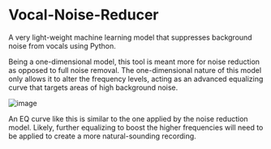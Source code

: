 # Vocal-Noise-Reducer
A very light-weight machine learning model that suppresses background noise from vocals using Python.

Being a one-dimensional model, this tool is meant more for noise reduction as opposed to full noise removal. The one-dimensional nature of this model only allows it to alter the frequency levels, acting as an advanced equalizing curve that targets areas of high background noise.

![image](https://github.com/user-attachments/assets/1900827f-92d7-4db8-80ec-c00601ff07fb)

An EQ curve like this is similar to the one applied by the noise reduction model. Likely, further equalizing to boost the higher frequencies will need to be applied to create a more natural-sounding recording.
